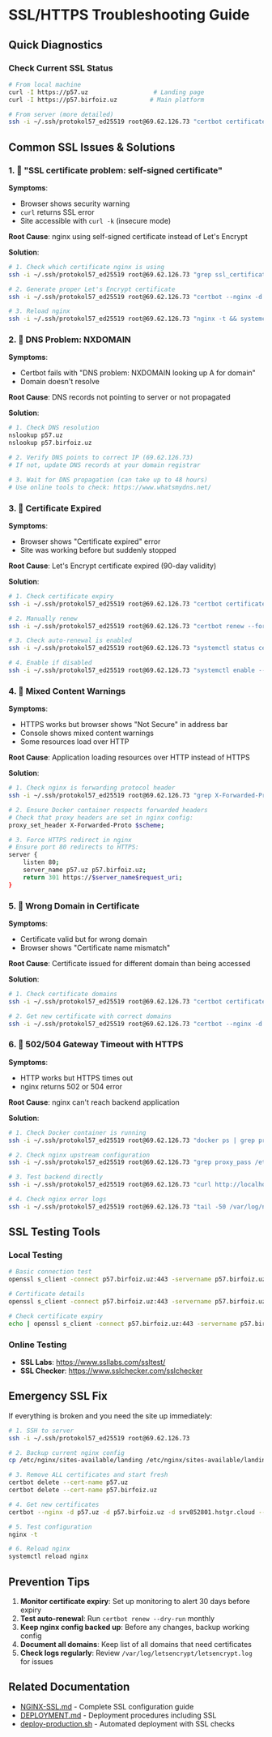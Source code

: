 # SSL/HTTPS Troubleshooting Guide

## Quick Diagnostics

### Check Current SSL Status
```bash
# From local machine
curl -I https://p57.uz                  # Landing page
curl -I https://p57.birfoiz.uz         # Main platform

# From server (more detailed)
ssh -i ~/.ssh/protokol57_ed25519 root@69.62.126.73 "certbot certificates"
```

## Common SSL Issues & Solutions

### 1. 🔴 "SSL certificate problem: self-signed certificate"

**Symptoms**: 
- Browser shows security warning
- `curl` returns SSL error
- Site accessible with `curl -k` (insecure mode)

**Root Cause**: nginx using self-signed certificate instead of Let's Encrypt

**Solution**:
```bash
# 1. Check which certificate nginx is using
ssh -i ~/.ssh/protokol57_ed25519 root@69.62.126.73 "grep ssl_certificate /etc/nginx/sites-available/landing"

# 2. Generate proper Let's Encrypt certificate
ssh -i ~/.ssh/protokol57_ed25519 root@69.62.126.73 "certbot --nginx -d p57.uz -d p57.birfoiz.uz -d srv852801.hstgr.cloud --agree-tos --email admin@p57.uz --non-interactive"

# 3. Reload nginx
ssh -i ~/.ssh/protokol57_ed25519 root@69.62.126.73 "nginx -t && systemctl reload nginx"
```

### 2. 🔴 DNS Problem: NXDOMAIN

**Symptoms**: 
- Certbot fails with "DNS problem: NXDOMAIN looking up A for domain"
- Domain doesn't resolve

**Root Cause**: DNS records not pointing to server or not propagated

**Solution**:
```bash
# 1. Check DNS resolution
nslookup p57.uz
nslookup p57.birfoiz.uz

# 2. Verify DNS points to correct IP (69.62.126.73)
# If not, update DNS records at your domain registrar

# 3. Wait for DNS propagation (can take up to 48 hours)
# Use online tools to check: https://www.whatsmydns.net/
```

### 3. 🔴 Certificate Expired

**Symptoms**: 
- Browser shows "Certificate expired" error
- Site was working before but suddenly stopped

**Root Cause**: Let's Encrypt certificate expired (90-day validity)

**Solution**:
```bash
# 1. Check certificate expiry
ssh -i ~/.ssh/protokol57_ed25519 root@69.62.126.73 "certbot certificates"

# 2. Manually renew
ssh -i ~/.ssh/protokol57_ed25519 root@69.62.126.73 "certbot renew --force-renewal"

# 3. Check auto-renewal is enabled
ssh -i ~/.ssh/protokol57_ed25519 root@69.62.126.73 "systemctl status certbot.timer"

# 4. Enable if disabled
ssh -i ~/.ssh/protokol57_ed25519 root@69.62.126.73 "systemctl enable --now certbot.timer"
```

### 4. 🔴 Mixed Content Warnings

**Symptoms**: 
- HTTPS works but browser shows "Not Secure" in address bar
- Console shows mixed content warnings
- Some resources load over HTTP

**Root Cause**: Application loading resources over HTTP instead of HTTPS

**Solution**:
```bash
# 1. Check nginx is forwarding protocol header
ssh -i ~/.ssh/protokol57_ed25519 root@69.62.126.73 "grep X-Forwarded-Proto /etc/nginx/sites-available/landing"

# 2. Ensure Docker container respects forwarded headers
# Check that proxy headers are set in nginx config:
proxy_set_header X-Forwarded-Proto $scheme;

# 3. Force HTTPS redirect in nginx
# Ensure port 80 redirects to HTTPS:
server {
    listen 80;
    server_name p57.uz p57.birfoiz.uz;
    return 301 https://$server_name$request_uri;
}
```

### 5. 🔴 Wrong Domain in Certificate

**Symptoms**: 
- Certificate valid but for wrong domain
- Browser shows "Certificate name mismatch"

**Root Cause**: Certificate issued for different domain than being accessed

**Solution**:
```bash
# 1. Check certificate domains
ssh -i ~/.ssh/protokol57_ed25519 root@69.62.126.73 "certbot certificates | grep Domains"

# 2. Get new certificate with correct domains
ssh -i ~/.ssh/protokol57_ed25519 root@69.62.126.73 "certbot --nginx -d p57.uz -d p57.birfoiz.uz -d srv852801.hstgr.cloud --expand"
```

### 6. 🔴 502/504 Gateway Timeout with HTTPS

**Symptoms**: 
- HTTP works but HTTPS times out
- nginx returns 502 or 504 error

**Root Cause**: nginx can't reach backend application

**Solution**:
```bash
# 1. Check Docker container is running
ssh -i ~/.ssh/protokol57_ed25519 root@69.62.126.73 "docker ps | grep protokol57"

# 2. Check nginx upstream configuration
ssh -i ~/.ssh/protokol57_ed25519 root@69.62.126.73 "grep proxy_pass /etc/nginx/sites-available/landing"

# 3. Test backend directly
ssh -i ~/.ssh/protokol57_ed25519 root@69.62.126.73 "curl http://localhost:5001/health"

# 4. Check nginx error logs
ssh -i ~/.ssh/protokol57_ed25519 root@69.62.126.73 "tail -50 /var/log/nginx/error.log"
```

## SSL Testing Tools

### Local Testing
```bash
# Basic connection test
openssl s_client -connect p57.birfoiz.uz:443 -servername p57.birfoiz.uz < /dev/null

# Certificate details
openssl s_client -connect p57.birfoiz.uz:443 -servername p57.birfoiz.uz < /dev/null 2>/dev/null | openssl x509 -text -noout | grep -E "(Subject:|DNS:)"

# Check certificate expiry
echo | openssl s_client -connect p57.birfoiz.uz:443 -servername p57.birfoiz.uz 2>/dev/null | openssl x509 -noout -dates
```

### Online Testing
- **SSL Labs**: https://www.ssllabs.com/ssltest/
- **SSL Checker**: https://www.sslchecker.com/sslchecker

## Emergency SSL Fix

If everything is broken and you need the site up immediately:

```bash
# 1. SSH to server
ssh -i ~/.ssh/protokol57_ed25519 root@69.62.126.73

# 2. Backup current nginx config
cp /etc/nginx/sites-available/landing /etc/nginx/sites-available/landing.backup

# 3. Remove ALL certificates and start fresh
certbot delete --cert-name p57.uz
certbot delete --cert-name p57.birfoiz.uz

# 4. Get new certificates
certbot --nginx -d p57.uz -d p57.birfoiz.uz -d srv852801.hstgr.cloud --agree-tos --email admin@p57.uz

# 5. Test configuration
nginx -t

# 6. Reload nginx
systemctl reload nginx
```

## Prevention Tips

1. **Monitor certificate expiry**: Set up monitoring to alert 30 days before expiry
2. **Test auto-renewal**: Run `certbot renew --dry-run` monthly
3. **Keep nginx config backed up**: Before any changes, backup working config
4. **Document all domains**: Keep list of all domains that need certificates
5. **Check logs regularly**: Review `/var/log/letsencrypt/letsencrypt.log` for issues

## Related Documentation
- [NGINX-SSL.md](./NGINX-SSL.md) - Complete SSL configuration guide
- [DEPLOYMENT.md](./DEPLOYMENT.md) - Deployment procedures including SSL
- [deploy-production.sh](./deploy-production.sh) - Automated deployment with SSL checks
